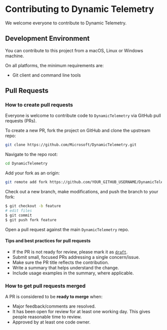 # Contributing to Dynamic Telemetry

We welcome everyone to contribute to Dynamic Telemetry.

## Development Environment

You can contribute to this project from a macOS, Linux or Windows machine.

On all platforms, the minimum requirements are:

* Git client and command line tools

## Pull Requests

### How to create pull requests

Everyone is welcome to contribute code to `DynamicTelemetry` via GitHub pull
requests (PRs).

To create a new PR, fork the project on GitHub and clone the upstream repo:

```sh
git clone https://github.com/Microsoft/DynamicTelemetry.git
```

Navigate to the repo root:

```sh
cd DynamicTelemetry
```

Add your fork as an origin:

```sh
git remote add fork https://github.com/YOUR_GITHUB_USERNAME/DynamicTelemetry.git
```

Check out a new branch, make modifications, and push the branch to your fork:

```sh
$ git checkout -b feature
# edit files
$ git commit
$ git push fork feature
```

Open a pull request against the main `DynamicTelemetry` repo.

#### Tips and best practices for pull requests

* If the PR is not ready for review, please mark it as
  [`draft`](https://github.blog/2019-02-14-introducing-draft-pull-requests/).
* Submit small, focused PRs addressing a single concern/issue.
* Make sure the PR title reflects the contribution.
* Write a summary that helps understand the change.
* Include usage examples in the summary, where applicable.

### How to get pull requests merged

A PR is considered to be **ready to merge** when:

* Major feedback/comments are resolved.
* It has been open for review for at least one working day. This gives people
  reasonable time to review.
* Approved by at least one code owner.

